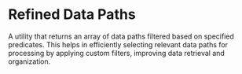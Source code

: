 # Refined Data Paths

A utility that returns an array of data paths filtered based on specified predicates. This helps in efficiently selecting relevant data paths for processing by applying custom filters, improving data retrieval and organization.
